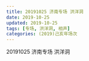 ```yaml
---
title: 20191025 济南专场 洪洋洞 
date: 2019-10-25
updated: 2019-10-25
tags: [专场, 洪洋洞, 相声]
categories: (2019)己亥年场次
---
```

20191025 济南专场 洪洋洞 